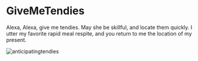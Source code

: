 # GiveMeTendies
Alexa, Alexa, give me tendies. May she be skillful, and locate them quickly. I utter my favorite rapid meal respite, and you return to me the location of my present.

![anticipatingtendies](http://i0.kym-cdn.com/photos/images/newsfeed/000/839/069/902.gif)
